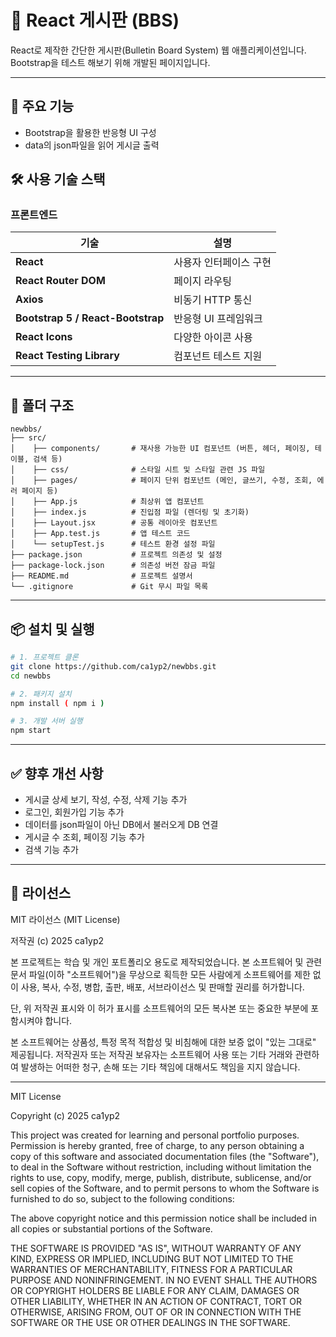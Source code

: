 # 📝 React 게시판 (BBS)

React로 제작한 간단한 게시판(Bulletin Board System) 웹 애플리케이션입니다. Bootstrap을 테스트 해보기 위해 개발된 페이지입니다.

---

## 🚀 주요 기능

- Bootstrap을 활용한 반응형 UI 구성
- data의 json파일을 읽어 게시글 출력

## 🛠 사용 기술 스택

### 프론트엔드

| 기술 | 설명 |
|------|------|
| **React** | 사용자 인터페이스 구현 |
| **React Router DOM** | 페이지 라우팅 |
| **Axios** | 비동기 HTTP 통신 |
| **Bootstrap 5 / React-Bootstrap** | 반응형 UI 프레임워크 |
| **React Icons** | 다양한 아이콘 사용 |
| **React Testing Library** | 컴포넌트 테스트 지원 |

---

## 📁 폴더 구조

```
newbbs/
├── src/
│    ├── components/       # 재사용 가능한 UI 컴포넌트 (버튼, 헤더, 페이징, 테이블, 검색 등)
│    ├── css/              # 스타일 시트 및 스타일 관련 JS 파일
│    ├── pages/            # 페이지 단위 컴포넌트 (메인, 글쓰기, 수정, 조회, 에러 페이지 등)
│    ├── App.js            # 최상위 앱 컴포넌트
│    ├── index.js          # 진입점 파일 (렌더링 및 초기화)
│    ├── Layout.jsx        # 공통 레이아웃 컴포넌트
│    ├── App.test.js       # 앱 테스트 코드
│    └── setupTest.js      # 테스트 환경 설정 파일
├── package.json           # 프로젝트 의존성 및 설정
├── package-lock.json      # 의존성 버전 잠금 파일
├── README.md              # 프로젝트 설명서
└── .gitignore             # Git 무시 파일 목록
```

---

## 📦 설치 및 실행

```bash
# 1. 프로젝트 클론
git clone https://github.com/ca1yp2/newbbs.git
cd newbbs

# 2. 패키지 설치
npm install ( npm i )

# 3. 개발 서버 실행
npm start
```

---

## ✅ 향후 개선 사항

- 게시글 상세 보기, 작성, 수정, 삭제 기능 추가
- 로그인, 회원가입 기능 추가
- 데이터를 json파일이 아닌 DB에서 불러오게 DB 연결
- 게시글 수 조회, 페이징 기능 추가
- 검색 기능 추가

---

## 📄 라이선스

MIT 라이선스 (MIT License)

저작권 (c) 2025 ca1yp2

본 프로젝트는 학습 및 개인 포트폴리오 용도로 제작되었습니다. 
본 소프트웨어 및 관련 문서 파일(이하 "소프트웨어")을 무상으로 획득한 모든 사람에게
소프트웨어를 제한 없이 사용, 복사, 수정, 병합, 출판, 배포, 서브라이선스 및 판매할 권리를
허가합니다.

단, 위 저작권 표시와 이 허가 표시를 소프트웨어의 모든 복사본 또는 중요한 부분에 포함시켜야 합니다.

본 소프트웨어는 상품성, 특정 목적 적합성 및 비침해에 대한 보증 없이 "있는 그대로" 제공됩니다.
저작권자 또는 저작권 보유자는 소프트웨어 사용 또는 기타 거래와 관련하여 발생하는
어떠한 청구, 손해 또는 기타 책임에 대해서도 책임을 지지 않습니다.

---

MIT License

Copyright (c) 2025 ca1yp2

This project was created for learning and personal portfolio purposes.
Permission is hereby granted, free of charge, to any person obtaining a copy
of this software and associated documentation files (the "Software"), to deal
in the Software without restriction, including without limitation the rights
to use, copy, modify, merge, publish, distribute, sublicense, and/or sell
copies of the Software, and to permit persons to whom the Software is
furnished to do so, subject to the following conditions:

The above copyright notice and this permission notice shall be included in all
copies or substantial portions of the Software.

THE SOFTWARE IS PROVIDED "AS IS", WITHOUT WARRANTY OF ANY KIND, EXPRESS OR
IMPLIED, INCLUDING BUT NOT LIMITED TO THE WARRANTIES OF MERCHANTABILITY,
FITNESS FOR A PARTICULAR PURPOSE AND NONINFRINGEMENT. IN NO EVENT SHALL THE
AUTHORS OR COPYRIGHT HOLDERS BE LIABLE FOR ANY CLAIM, DAMAGES OR OTHER
LIABILITY, WHETHER IN AN ACTION OF CONTRACT, TORT OR OTHERWISE, ARISING FROM,
OUT OF OR IN CONNECTION WITH THE SOFTWARE OR THE USE OR OTHER DEALINGS IN THE
SOFTWARE.
